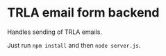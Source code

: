 # TRLA email form backend

Handles sending of TRLA emails.

Just run `npm install` and then `node server.js`.

